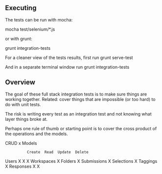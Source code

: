## Executing


The tests can be run with mocha:

  mocha test/selenium/*.js

or with grunt:

  grunt integration-tests

For a cleaner view of the tests results, first run 
  grunt serve-test

And in a separate terminal window run 
  grunt integration-tests

## Overview

The goal of these full stack integration tests is to make sure things are working together.  Related: cover things that are impossible (or too hard) to do with unit tests.

The risk is writing every test as an integration test and not knowing what layer things broke at.  

Perhaps one rule of thumb or starting point is to cover the cross product of the operations and the models.

CRUD x Models

              Create  Read  Update  Delete
Users            X    X       X
Workspaces            X
Folders               X
Submissions           X
Selections            X
Taggings              X
Responses        X    X
